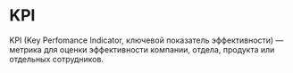 # KPI

KPI (Key Perfomance Indicator, ключевой показатель эффективности) — метрика для оценки эффективности компании, отдела, продукта или отдельных сотрудников.

